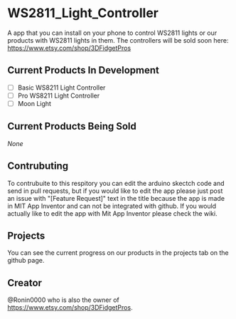 # WS2811_Light_Controller
A app that you can install on your phone to control WS2811 lights or our products with WS2811 lights in them. The controllers will be sold soon here: https://www.etsy.com/shop/3DFidgetPros
## Current Products In Development
- [ ] Basic WS8211 Light Controller
- [ ] Pro WS8211 Light Controller
- [ ] Moon Light 
## Current Products Being Sold
*None*
## Contrubuting
To contrubuite to this respitory you can edit the arduino skectch code and send in pull requests, but if you would like to edit the app please just post an issue with 
"[Feature Request]" text in the title because the app is made in MIT App Inventor and can not be integrated with github. If you would actually like to edit the app with Mit App Inventor please check the wiki.
## Projects
You can see the current progress on our products in the projects tab on the github page.
## Creator
@Ronin0000 who is also the owner of https://www.etsy.com/shop/3DFidgetPros.
